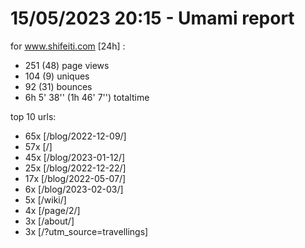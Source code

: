 # 15/05/2023 20:15 - Umami report
for www.shifeiti.com [24h] :

 - 251 (48) page views
 - 104 (9) uniques
 - 92 (31) bounces
 - 6h 5' 38'' (1h 46' 7'') totaltime


top 10 urls:
 - 65x [/blog/2022-12-09/]
 - 57x [/]
 - 45x [/blog/2023-01-12/]
 - 25x [/blog/2022-12-22/]
 - 17x [/blog/2022-05-07/]
 - 6x [/blog/2023-02-03/]
 - 5x [/wiki/]
 - 4x [/page/2/]
 - 3x [/about/]
 - 3x [/?utm_source=travellings]


